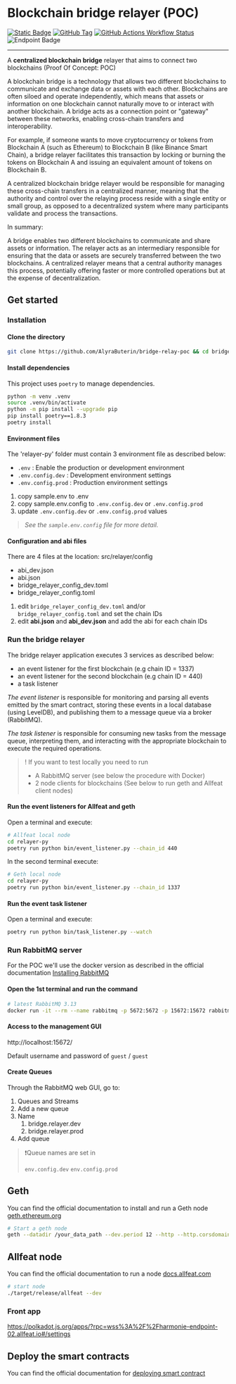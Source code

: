 # Blockchain bridge relayer (POC)

[![Static Badge](https://img.shields.io/badge/3.12-blue?logo=python&logoColor=white&label=%7C%20Python)](https://www.python.org/downloads/release/python-3120/)
[![GitHub Tag](https://img.shields.io/github/v/tag/ArnaudSene/bridge-relay-poc?logo=github&label=%7C%20Tag)](https://github.com/ArnaudSene/bridge-relay-poc/releases/tag/v0.1.0) 
[![GitHub Actions Workflow Status](https://img.shields.io/github/actions/workflow/status/ArnaudSene/bridge-relay-poc/01-deploy.yml?logo=githubactions&logoColor=white&label=%7C%20build)](https://github.com/ArnaudSene/bridge-relay-poc/actions/workflows/01-deploy.yml) 
![Endpoint Badge](https://img.shields.io/endpoint?url=https%3A%2F%2Fgist.githubusercontent.com%2FArnaudSene%2Fddcf34589ce0297a4bf5ab8cd21ebbf2%2Fraw%2Fc466fd52d5c25adae282865f027c8c214e4ec760%2Fcovbadge.json&logo=pytest&logoColor=white&label=%7C%20Coverage)

---

A **centralized blockchain bridge** relayer that aims to connect two blockchains (Proof Of Concept: POC)

A blockchain bridge is a technology that allows two different blockchains to communicate and exchange data or assets with each other. Blockchains are often siloed and operate independently, which means that assets or information on one blockchain cannot naturally move to or interact with another blockchain. A bridge acts as a connection point or "gateway" between these networks, enabling cross-chain transfers and interoperability.

For example, if someone wants to move cryptocurrency or tokens from Blockchain A (such as Ethereum) to Blockchain B (like Binance Smart Chain), a bridge relayer facilitates this transaction by locking or burning the tokens on Blockchain A and issuing an equivalent amount of tokens on Blockchain B.

A centralized blockchain bridge relayer would be responsible for managing these cross-chain transfers in a centralized manner, meaning that the authority and control over the relaying process reside with a single entity or small group, as opposed to a decentralized system where many participants validate and process the transactions.

In summary:

A bridge enables two different blockchains to communicate and share assets or information.
The relayer acts as an intermediary responsible for ensuring that the data or assets are securely transferred between the two blockchains.
A centralized relayer means that a central authority manages this process, potentially offering faster or more controlled operations but at the expense of decentralization.

## Get started

### Installation

#### Clone the directory

```bash
git clone https://github.com/AlyraButerin/bridge-relay-poc && cd bridge-relay-poc
```

#### Install dependencies

This project uses `poetry` to manage dependencies.

```bash
python -m venv .venv
source .venv/bin/activate
python -m pip install --upgrade pip
pip install poetry==1.8.3
poetry install 
```

#### Environment files

The 'relayer-py' folder must contain 3 environment file as described below:

- `.env`             : Enable the production or development environment
- `.env.config.dev`  : Development environment settings
- `.env.config.prod` : Production environment settings


1. copy sample.env to .env
2. copy sample.env.config to `.env.config.dev` or `.env.config.prod`
3. update `.env.config.dev` or `.env.config.prod` values

> *See the `sample.env.config` file for more detail.*

#### Configuration and abi files

There are 4 files at the location: src/relayer/config

- abi_dev.json
- abi.json
- bridge_relayer_config_dev.toml
- bridge_relayer_config.toml


1. edit `bridge_relayer_config_dev.toml` and/or `bridge_relayer_config.toml` and set the chain IDs
2. edit **abi.json** and **abi_dev.json** and add the abi for each chain IDs


### Run the bridge relayer

The bridge relayer application executes 3 services as described below:

- an event listener for the first blockchain (e.g chain ID = 1337)
- an event listener for the second blockchain (e.g chain ID = 440)
- a task listener 

*The event listener* is responsible for monitoring and parsing all events emitted by the smart contract, storing these events in a local database (using LevelDB), and publishing them to a message queue via a broker (RabbitMQ).

*The task listener* is responsible for consuming new tasks from the message queue, interpreting them, and interacting with the appropriate blockchain to execute the required operations.

>! If you want to test locally you need to run 
>
> - A RabbitMQ server (see below the procedure with Docker)
> - 2 node clients for blockchains (See below to run geth and Allfeat client nodes) 

#### Run the event listeners for Allfeat and geth

Open a terminal and execute:

```bash
# Allfeat local node
cd relayer-py
poetry run python bin/event_listener.py --chain_id 440
```

In the second terminal execute:

```bash
# Geth local node
cd relayer-py
poetry run python bin/event_listener.py --chain_id 1337
```

#### Run the event task listener

Open a terminal and execute:

```bash
poetry run python bin/task_listener.py --watch
```


### Run RabbitMQ server

For the POC we'll use the docker version as described in the official documentation [Installing RabbitMQ
](https://www.rabbitmq.com/docs/download)

#### Open the 1st terminal and run the command

```bash
# latest RabbitMQ 3.13
docker run -it --rm --name rabbitmq -p 5672:5672 -p 15672:15672 rabbitmq:3.13-management
```

#### Access to the management GUI

http://localhost:15672/

Default username and password of `guest` / `guest`

#### Create Queues

Through the RabbitMQ web GUI, go to:

1. Queues and Streams
2. Add a new queue
3. Name
   1. bridge.relayer.dev
   2. bridge.relayer.prod
4. Add queue

> ❗Queue names are set in
>
> `env.config.dev`
> `env.config.prod`


## Geth

You can find the official documentation to install and run a Geth node [geth.ethereum.org](https://geth.ethereum.org/docs/getting-started/installing-geth)

```bash
# Start a geth node
geth --datadir /your_data_path --dev.period 12 --http --http.corsdomain '*' --http.api web3,eth,debug,personal,net --vmdebug --dev console
```

## Allfeat node

You can find the official documentation to run a node [docs.allfeat.com](https://docs.allfeat.com/running-a-node/without-docker/)


```bash
# start node
./target/release/allfeat --dev
```

### Front app

https://polkadot.js.org/apps/?rpc=wss%3A%2F%2Fharmonie-endpoint-02.allfeat.io#/settings


## Deploy the smart contracts

You can find the official documentation for [deploying smart contract](https://github.com/AlyraButerin/Allfeat-EVM-bridge-POC/blob/dev/hardhat/COMMANDS.md)
